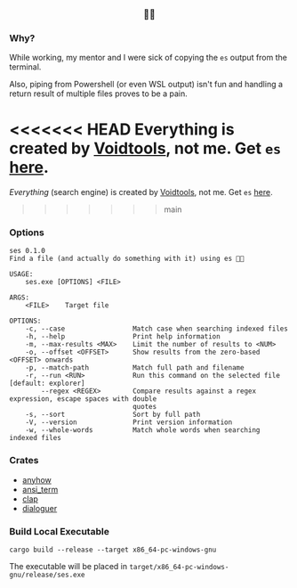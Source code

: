 <h3 align="center">🦸📎</h3>

### Why?
While working, my mentor and I were sick of copying the `es` output from the terminal. 

Also, piping from Powershell (or even WSL output) isn't fun and handling a return result of multiple files proves to be a pain.

<<<<<<< HEAD
Everything is created by [Voidtools](https://www.voidtools.com/), not me. Get `es` [here](https://www.voidtools.com/support/everything/command_line_interface/).
=======
*Everything* (search engine) is created by [Voidtools](https://www.voidtools.com/), not me. Get `es` [here](https://www.voidtools.com/support/everything/command_line_interface/).
>>>>>>> main

### Options

```
ses 0.1.0
Find a file (and actually do something with it) using es 🦸📎

USAGE:
    ses.exe [OPTIONS] <FILE>

ARGS:
    <FILE>    Target file

OPTIONS:
    -c, --case                 Match case when searching indexed files
    -h, --help                 Print help information
    -m, --max-results <MAX>    Limit the number of results to <NUM>
    -o, --offset <OFFSET>      Show results from the zero-based <OFFSET> onwards
    -p, --match-path           Match full path and filename
    -r, --run <RUN>            Run this command on the selected file [default: explorer]
        --regex <REGEX>        Compare results against a regex expression, escape spaces with double
                               quotes
    -s, --sort                 Sort by full path
    -V, --version              Print version information
    -w, --whole-words          Match whole words when searching indexed files
```

### Crates
- [anyhow](https://crates.io/crates/anyhow)
- [ansi_term](https://crates.io/crates/ansi_term) 
- [clap](https://crates.io/crates/clap)
- [dialoguer](https://crates.io/crates/dialoguer) 

### Build Local Executable

```
cargo build --release --target x86_64-pc-windows-gnu
```

The executable will be placed in `target/x86_64-pc-windows-gnu/release/ses.exe`